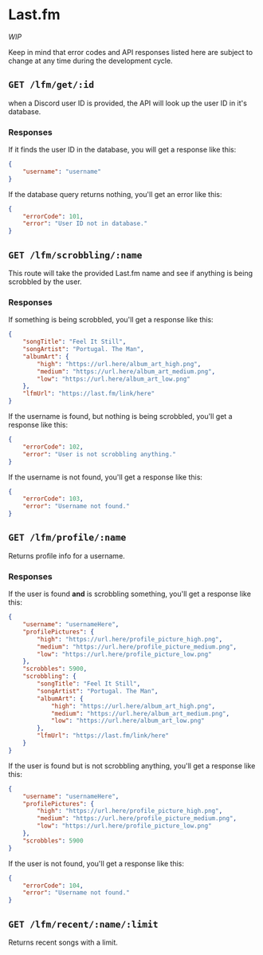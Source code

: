 # Last.fm

_WIP_

Keep in mind that error codes and API responses listed here are subject to change at any time during the development cycle.

## `GET /lfm/get/:id`
when a Discord user ID is provided, the API will look up the user ID in it's database.

### Responses

If it finds the user ID in the database, you will get a response like this:
```json
{
    "username": "username"
}
```

If the database query returns nothing, you'll get an error like this:
```json
{
    "errorCode": 101,
    "error": "User ID not in database."
}
```

## `GET /lfm/scrobbling/:name`

This route will take the provided Last.fm name and see if anything is being scrobbled by the user.

### Responses

If something is being scrobbled, you'll get a response like this:
```json
{
    "songTitle": "Feel It Still",
    "songArtist": "Portugal. The Man",
    "albumArt": {
        "high": "https://url.here/album_art_high.png",
        "medium": "https://url.here/album_art_medium.png",
        "low": "https://url.here/album_art_low.png"
    },
    "lfmUrl": "https://last.fm/link/here"
}
```

If the username is found, but nothing is being scrobbled, you'll get a response like this:
```json
{
    "errorCode": 102,
    "error": "User is not scrobbling anything."
}
```

If the username is not found, you'll get a response like this:
```json
{
    "errorCode": 103,
    "error": "Username not found."
}
```

## `GET /lfm/profile/:name`

Returns profile info for a username.

### Responses

If the user is found **and** is scrobbling something, you'll get a response like this:
```json
{
    "username": "usernameHere",
    "profilePictures": {
        "high": "https://url.here/profile_picture_high.png",
        "medium": "https://url.here/profile_picture_medium.png",
        "low": "https://url.here/profile_picture_low.png"
    },
    "scrobbles": 5900,
    "scrobbling": {
        "songTitle": "Feel It Still",
        "songArtist": "Portugal. The Man",
        "albumArt": {
            "high": "https://url.here/album_art_high.png",
            "medium": "https://url.here/album_art_medium.png",
            "low": "https://url.here/album_art_low.png"
        },
        "lfmUrl": "https://last.fm/link/here"
    }
}
```

If the user is found but is not scrobbling anything, you'll get a response like this:
```json
{
    "username": "usernameHere",
    "profilePictures": {
        "high": "https://url.here/profile_picture_high.png",
        "medium": "https://url.here/profile_picture_medium.png",
        "low": "https://url.here/profile_picture_low.png"
    },
    "scrobbles": 5900
}
```

If the user is not found, you'll get a response like this:
```json
{
    "errorCode": 104,
    "error": "Username not found."
}
```

## `GET /lfm/recent/:name/:limit`

Returns recent songs with a limit.
